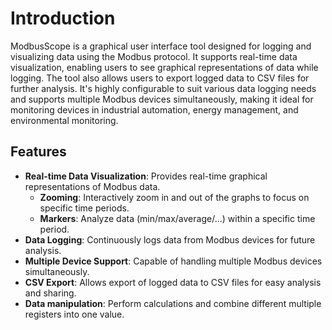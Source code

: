 
# Introduction

ModbusScope is a graphical user interface tool designed for logging and visualizing data using the Modbus protocol. It supports real-time data visualization, enabling users to see graphical representations of data while logging. The tool also allows users to export logged data to CSV files for further analysis. It's highly configurable to suit various data logging needs and supports multiple Modbus devices simultaneously, making it ideal for monitoring devices in industrial automation, energy management, and environmental monitoring.

## Features

- **Real-time Data Visualization**: Provides real-time graphical representations of Modbus data.
  - **Zooming**: Interactively zoom in and out of the graphs to focus on specific time periods.
  - **Markers**: Analyze data (min/max/average/...) within a specific time period.
- **Data Logging**: Continuously logs data from Modbus devices for future analysis.
- **Multiple Device Support**: Capable of handling multiple Modbus devices simultaneously.
- **CSV Export**: Allows export of logged data to CSV files for easy analysis and sharing.
- **Data manipulation**: Perform calculations and combine different multiple registers into one value.
